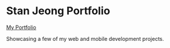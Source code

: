 # Stan Jeong Portfolio

[My Portfolio](stanjeong.vercel.app)

Showcasing a few of my web and mobile development projects.